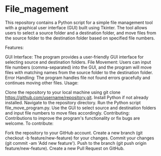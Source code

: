 # File_magement
This repository contains a Python script for a simple file management tool with a graphical user interface (GUI) built using Tkinter. The tool allows users to select a source folder and a destination folder, and move files from the source folder to the destination folder based on specified file numbers.


Features:

GUI Interface: The program provides a user-friendly GUI interface for selecting source and destination folders.
File Movement: Users can input file numbers (comma-separated) into the GUI, and the program will move files with matching names from the source folder to the destination folder.
Error Handling: The program handles file not found errors gracefully and continues moving other files.
Usage:

Clone the repository to your local machine using git clone https://github.com/username/repository.git.
Install Python if not already installed.
Navigate to the repository directory.
Run the Python script file_move_program.py.
Use the GUI to select source and destination folders and input file numbers to move files accordingly.
Contributing:
Contributions to improve the program's functionality or fix bugs are welcome. To contribute:

Fork the repository to your GitHub account.
Create a new branch (git checkout -b feature/new-feature) for your changes.
Commit your changes (git commit -am 'Add new feature').
Push to the branch (git push origin feature/new-feature).
Create a new Pull Request on GitHub.
